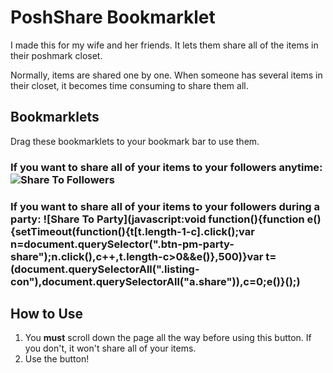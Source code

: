 # PoshShare Bookmarklet

I made this for my wife and her friends. It lets them share all of the items in their poshmark closet.

Normally, items are shared one by one. When someone has several items in their closet, it becomes time consuming to
share them all.

## Bookmarklets

Drag these bookmarklets to your bookmark bar to use them.

### If you want to share all of your items to your followers anytime: ![Share To Followers](javascript:void%20function(){void%20function(){function%20e(){setTimeout(function(){n[n.length-1-o].click();var%20t=document.querySelector(%22.btn-pm-follower-share%22);t.click(),o++,n.length-o%3E0%26%26e()},500)}var%20n=(document.querySelectorAll(%22.listing-con%22),document.querySelectorAll(%22a.share%22)),o=0;e()}()}();)

### If you want to share all of your items to your followers during a party: ![Share To Party](javascript:void function(){function e(){setTimeout(function(){t[t.length-1-c].click();var n=document.querySelector(".btn-pm-party-share");n.click(),c++,t.length-c>0&&e()},500)}var t=(document.querySelectorAll(".listing-con"),document.querySelectorAll("a.share")),c=0;e()}();)

## How to Use

1. You **must** scroll down the page all the way before using this button. If you don't, it won't share all of your items.
2. Use the button!
